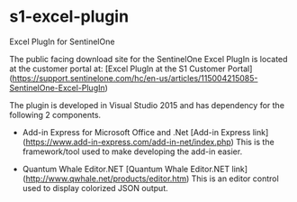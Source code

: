 # s1-excel-plugin
Excel PlugIn for SentinelOne 

The public facing download site for the SentinelOne Excel PlugIn is located at the customer portal at:
[Excel PlugIn at the S1 Customer Portal] (https://support.sentinelone.com/hc/en-us/articles/115004215085-SentinelOne-Excel-PlugIn)

The plugin is developed in Visual Studio 2015 and has dependency for the following 2 components.

- Add-in Express for Microsoft Office and .Net
[Add-in Express link] (https://www.add-in-express.com/add-in-net/index.php)
This is the framework/tool used to make developing the add-in easier.

- Quantum Whale Editor.NET
[Quantum Whale Editor.NET link] (http://www.qwhale.net/products/editor.htm)
This is an editor control used to display colorized JSON output.
